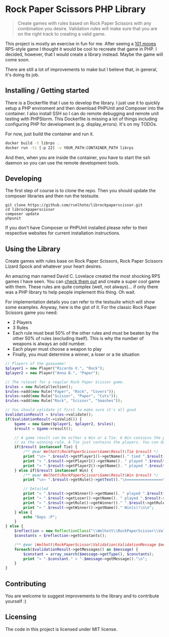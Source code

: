 # Rock Paper Scissors PHP Library
> Create games with rules based on Rock Paper Scissors with any combination you desire. Validation rules will make sure that you are on the right track to creating a valid game.

This project is mostly an exercise in fun for me. After seeing a [101 moves](http://www.umop.com/rps101.htm) RPS-style game I thought it would be cool to recreate that game in PHP. I decided, however, that I would create a library instead. Maybe the game will come soon.

There are still a lot of improvements to make but I believe that, in general, it's doing its job.

## Installing / Getting started

There is a Dockerfile that I use to develop the library. I just use it to quickly setup a PHP enviroment and then download PHPUnit and Composer into the container. I also install SSH so I can do remote debugging and remote unit testing with PHPStorm. This Dockerfile is missing a lot of things including configuring PHP for development (e.g. display_errors). It's on my TODOs.

For now, just build the container and run it.
```bash
docker build -t librps .
docker run -ti [-p 22] -v YOUR_PATH:CONTAINER_PATH librps
```

And then, when you are inside the container, you have to start the ssh daemon so you can use the remote development tools.

## Developing

The first step of course is to clone the repo. Then you should update the composer libraries and then run the testsuite.

```shell
git clone https://github.com/rvelhote/librockpaperscissor.git
cd librockpaperscissor
composer update
phpunit
```

If you don't have Composer or PHPUnit installed please refer to their respective websites for current installation instructions.

## Using the Library

Create games with rules base on Rock Paper Scissors, Rock Paper Scissors Lizard Spock and whatever your heart desires.

An amazing man named David C. Lovelace created the most shocking RPS games I have seen. You can [check them out](http://www.umop.com/rps.htm) and create a super cool game with them. These rules are quite complex (well, not always)... if only there was a PHP library to help people implement this thing. Oh wait.

For implementation details you can refer to the testsuite which will show some examples. Anyway, here is the gist of it. For the classic Rock Paper Scissors game you need:

* 2 Players
* 3 Rules
* Each rule must beat 50% of the other rules and must be beaten by the other 50% of rules (excluding itself). This is why the number of weapons is always an odd number.
* Each player must choose a weapon to play
* Finally, you must determine a winner, a loser or a tie situation

```PHP
// Players of the gaaaaame!
$player1 = new Player("Ricardo V.", "Rock");
$player2 = new Player("Anna B.", "Paper");

// The ruleset for a regular Rock Paper Scissor game.
$rules = new RuleCollection();
$rules->add(new Rule("Paper", "Rock", "Covers"));
$rules->add(new Rule("Scissor", "Paper", "Cuts"));
$rules->add(new Rule("Rock", "Scissor", "Smashes"));

// You should validate it first to make sure it's all good
$validationResult = $rules->validate();
if($validationResult->isValid()) {
    $game = new Game($player1, $player2, $rules);
    $result = $game->result();

    // A game result can be either a Win or a Tie. A Win contains the players that participated (and their plays) as well
    // as the winning rule. A Tie just contains the players. You can do whatever you want with the data.
    if($result instanceof Tie) {
        /** @var Welhott\RockPaperScissor\Game\Result\Tie $result */
        print "\n» ".$result->getPlayer1()->getName()." tied ".$result->getPlayer2()->getName()."\n";
        print "» ".$result->getPlayer1()->getName(). " played ".$result->getPlayer1()->getPlay()."\n";
        print "» ".$result->getPlayer2()->getName(). " played ".$result->getPlayer2()->getPlay()."\n";
    } else if($result instanceof Win) {
        /** @var Welhott\RockPaperScissor\Game\Result\Win $result */
        print "\n» ".$result->getRule()->getText()."\n================\n";

        // Detailed
        print "» ".$result->getWinner()->getName(). " played ".$result->getWinner()->getPlay()."\n";
        print "» ".$result->getLoser()->getName(). " played ".$result->getLoser()->getPlay()."\n";
        print "» ".$result->getRule()->getWinner()." ".$result->getRule()->getOutcome()." ".$result->getRule()->getLoser()."\n";
        print "» ".$result->getWinner()->getName()." Win(s)!\n\n";
    } else {
        echo "Oops :P";
    }
} else {
    $reflection = new ReflectionClass("\\Welhott\\RockPaperScissor\\Validation\\ValidationMessage");
    $constants = $reflection->getConstants();

    /** @var \Welhott\RockPaperScissor\Validation\ValidationMessage $message */
    foreach($validationResult->getMessages() as $message) {
        $constant = array_search($message->getType(), $constants);
        print "» ".$constant." » ".$message->getMessage()."\n";
    }
}
```

## Contributing
You are welcome to suggest improvements to the library and to contribute yourself :)

## Licensing
The code in this project is licensed under MIT license.